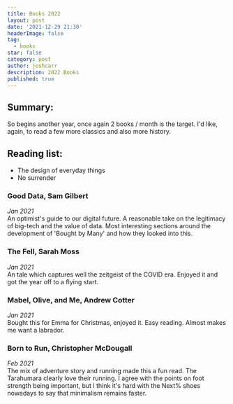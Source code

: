 ```yaml
---
title: Books 2022
layout: post
date: '2021-12-29 21:30'
headerImage: false
tag:
  - books
star: false
category: post
author: joshcarr
description: 2022 Books
published: true
---
```


## Summary:
So begins another year, once again 2 books / month is the target. I'd like, again, to read a few more classics and also more history. 

## Reading list:
* The design of everyday things
* No surrender


### Good Data, Sam Gilbert
*Jan 2021*  
An optimist's guide to our digital future. A reasonable take on the legitimacy of big-tech and the value of data. Most interesting sections around the development of 'Bought by Many' and how they looked into this. 

### The Fell, Sarah Moss
*Jan 2021*  
An tale which captures well the zeitgeist of the COVID era. Enjoyed it and got the year off to a flying start.

### Mabel, Olive, and Me, Andrew Cotter
*Jan 2021*  
Bought this for Emma for Christmas, enjoyed it. Easy reading. Almost makes me want a labrador. 


### Born to Run, Christopher McDougall
*Feb 2021*  
The mix of adventure story and running made this a fun read. The Tarahumara clearly love their running. I agree with the points on foot strength being important, but I think it's hard with the Next% shoes nowadays to say that minimalism remains faster. 

